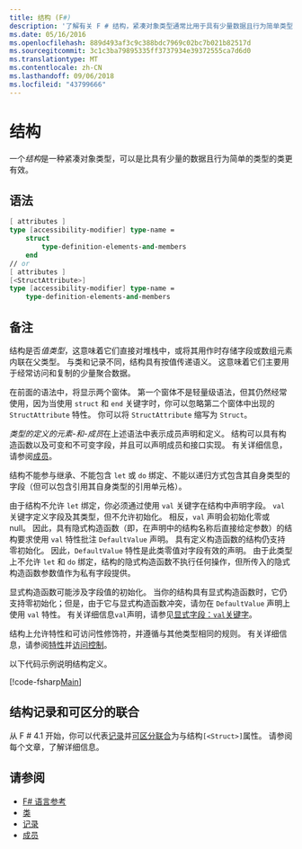 ```yaml
---
title: 结构 (F#)
description: '了解有关 F # 结构，紧凑对象类型通常比用于具有少量数据且行为简单类型的类更有效。'
ms.date: 05/16/2016
ms.openlocfilehash: 889d493af3c9c388bdc7969c02bc7b021b82517d
ms.sourcegitcommit: 3c1c3ba79895335ff3737934e39372555ca7d6d0
ms.translationtype: MT
ms.contentlocale: zh-CN
ms.lasthandoff: 09/06/2018
ms.locfileid: "43799666"
---
```

# <a name="structures"></a>结构

一个*结构*是一种紧凑对象类型，可以是比具有少量的数据且行为简单的类型的类更有效。

## <a name="syntax"></a>语法

```fsharp
[ attributes ]
type [accessibility-modifier] type-name =
    struct
        type-definition-elements-and-members
    end
// or
[ attributes ]
[<StructAttribute>]
type [accessibility-modifier] type-name =
    type-definition-elements-and-members
```

## <a name="remarks"></a>备注

结构是否*值类型*，这意味着它们直接对堆栈中，或将其用作时存储字段或数组元素内联在父类型。 与类和记录不同，结构具有按值传递语义。 这意味着它们主要用于经常访问和复制的少量聚合数据。

在前面的语法中，将显示两个窗体。 第一个窗体不是轻量级语法，但其仍然经常使用，因为当使用 `struct` 和 `end` 关键字时，你可以忽略第二个窗体中出现的 `StructAttribute` 特性。 你可以将 `StructAttribute` 缩写为 `Struct`。

*类型的定义的元素-和-成员*在上述语法中表示成员声明和定义。 结构可以具有构造函数以及可变和不可变字段，并且可以声明成员和接口实现。 有关详细信息，请参阅[成员](members/index.md)。

结构不能参与继承、不能包含 `let` 或 `do` 绑定、不能以递归方式包含其自身类型的字段（但可以包含引用其自身类型的引用单元格）。

由于结构不允许 `let` 绑定，你必须通过使用 `val` 关键字在结构中声明字段。 `val` 关键字定义字段及其类型，但不允许初始化。 相反，`val` 声明会初始化零或 null。 因此，具有隐式构造函数（即，在声明中的结构名称后直接给定参数）的结构要求使用 `val` 特性批注 `DefaultValue` 声明。 具有定义构造函数的结构仍支持零初始化。 因此，`DefaultValue` 特性是此类零值对字段有效的声明。 由于此类型上不允许 `let` 和 `do` 绑定，结构的隐式构造函数不执行任何操作，但所传入的隐式构造函数参数值作为私有字段提供。

显式构造函数可能涉及字段值的初始化。 当你的结构具有显式构造函数时，它仍支持零初始化；但是，由于它与显式构造函数冲突，请勿在 `DefaultValue` 声明上使用 `val` 特性。 有关详细信息`val`声明，请参见[显式字段：`val`关键字](members/explicit-fields-the-val-keyword.md)。

结构上允许特性和可访问性修饰符，并遵循与其他类型相同的规则。 有关详细信息，请参阅[特性](attributes.md)并[访问控制](access-control.md)。

以下代码示例说明结构定义。

[!code-fsharp[Main](../../../samples/snippets/fsharp/lang-ref-1/snippet2501.fs)]

## <a name="struct-records-and-discriminated-unions"></a>结构记录和可区分的联合

从 F # 4.1 开始，你可以代表[记录](records.md)并[可区分联合](discriminated-unions.md)为与结构`[<Struct>]`属性。  请参阅每个文章，了解详细信息。

## <a name="see-also"></a>请参阅

- [F# 语言参考](index.md)
- [类](classes.md)
- [记录](records.md)
- [成员](members/index.md)

